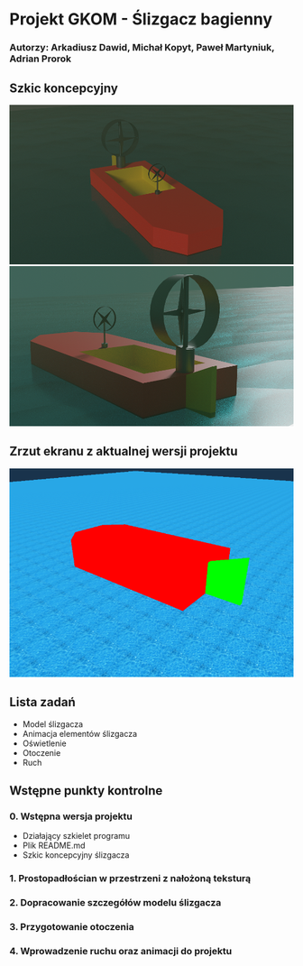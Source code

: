 # Projekt GKOM - Ślizgacz bagienny
### Autorzy: Arkadiusz Dawid, Michał Kopyt, Paweł Martyniuk, Adrian Prorok
## Szkic koncepcyjny
![szkic_przod](./Docs/Pictures/szkic_przod.png)
![szkic_tyl](./Docs/Pictures/szkic_tyl.png)

## Zrzut ekranu z aktualnej wersji projektu
![aktualny_stan1](./Docs/Pictures/aktualny_stan1.png)

## Lista zadań
* Model ślizgacza
* Animacja elementów ślizgacza
* Oświetlenie
* Otoczenie
* Ruch

## Wstępne punkty kontrolne
### 0. Wstępna wersja projektu
* Działający szkielet programu
* Plik README.md
* Szkic koncepcyjny ślizgacza
### 1. Prostopadłościan w przestrzeni z nałożoną teksturą
### 2. Dopracowanie szczegółów modelu ślizgacza
### 3. Przygotowanie otoczenia
### 4. Wprowadzenie ruchu oraz animacji do projektu

